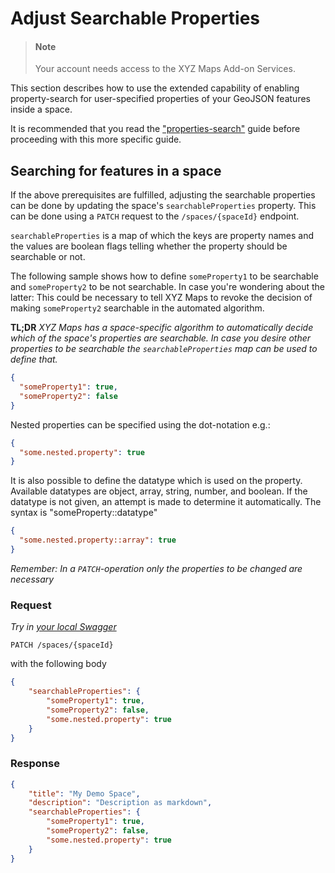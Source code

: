 # Adjust Searchable Properties

> #### Note
>
>Your account needs access to the XYZ Maps Add-on Services.

This section describes how to use the extended capability of enabling property-search for
user-specified properties of your GeoJSON features inside a space.

It is recommended that you read the ["properties-search"](propertiessearch.md) guide before proceeding
with this more specific guide.

## Searching for features in a space

If the above prerequisites are fulfilled, adjusting the searchable properties can be done by
updating the space's `searchableProperties` property. This can be done using a `PATCH` request to
the `/spaces/{spaceId}` endpoint.

`searchableProperties` is a map of which the keys are property names and the values are boolean
flags telling whether the property should be searchable or not.

The following sample shows how to define `someProperty1` to be searchable and `someProperty2` to
be not searchable. In case you're wondering about the latter: This could be necessary to tell XYZ Maps
to revoke the decision of making `someProperty2` searchable in the automated algorithm.

**TL;DR**
*XYZ Maps has a space-specific algorithm to automatically decide which of the space's properties
are searchable. In case you desire other properties to be searchable the `searchableProperties` map
can be used to define that.*

```JSON
{
  "someProperty1": true,
  "someProperty2": false
}
```

Nested properties can be specified using the dot-notation e.g.:

```JSON
{
  "some.nested.property": true
}
```

It is also possible to define the datatype which is used on the property. Available datatypes
are object, array, string, number, and boolean. If the datatype is not given, an attempt is made 
to determine it automatically. The syntax is "someProperty::datatype"

```JSON
{
  "some.nested.property::array": true
}
```

*Remember: In a `PATCH`-operation only the properties to be changed are necessary*

### Request

*Try in [your local Swagger](http://localhost:8888/hub/static/swagger/#/Edit%20Spaces/patchSpace)*

```HTTP
PATCH /spaces/{spaceId}
```

with the following body

```JSON
{
    "searchableProperties": {
        "someProperty1": true,
        "someProperty2": false,
        "some.nested.property": true
    }
}
```

### Response

```JSON
{
    "title": "My Demo Space",
    "description": "Description as markdown",
    "searchableProperties": {
        "someProperty1": true,
        "someProperty2": false,
        "some.nested.property": true
    }
}
```
